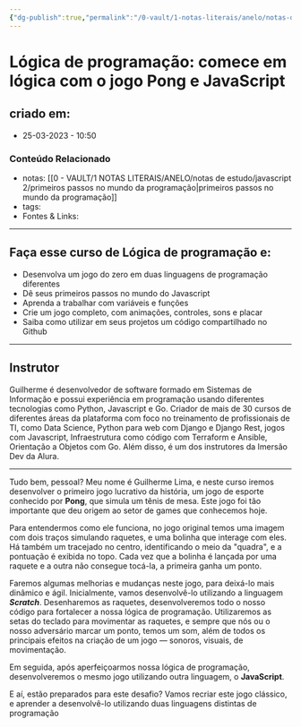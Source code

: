 ```yaml
---
{"dg-publish":true,"permalink":"/0-vault/1-notas-literais/anelo/notas-de-estudo/javascript-2/logica-de-programacao-guilherme-lima/","dgHomeLink":true,"dgShowLocalGraph":true,"dgShowFileTree":true,"dgEnableSearch":true}
---
```


# **Lógica de programação: comece em lógica com o jogo Pong e JavaScript**

## criado em: 
-  25-03-2023 - 10:50

### Conteúdo Relacionado
- notas: [[0 - VAULT/1 NOTAS LITERAIS/ANELO/notas de estudo/javascript 2/primeiros passos no mundo da programação\|primeiros passos no mundo da programação]]
- tags: 
- Fontes & Links: 

---

## Faça esse curso de Lógica de programação e:

-   Desenvolva um jogo do zero em duas linguagens de programação diferentes
-   Dê seus primeiros passos no mundo do Javascript
-   Aprenda a trabalhar com variáveis e funções
-   Crie um jogo completo, com animações, controles, sons e placar
-   Saiba como utilizar em seus projetos um código compartilhado no Github

---

## Instrutor

Guilherme é desenvolvedor de software formado em Sistemas de Informação e possui experiência em programação usando diferentes tecnologias como Python, Javascript e Go. Criador de mais de 30 cursos de diferentes áreas da plataforma com foco no treinamento de profissionais de TI, como Data Science, Python para web com Django e Django Rest, jogos com Javascript, Infraestrutura como código com Terraform e Ansible, Orientação a Objetos com Go. Além disso, é um dos instrutores da Imersão Dev da Alura.

---

Tudo bem, pessoal? Meu nome é Guilherme Lima, e neste curso iremos desenvolver o primeiro jogo lucrativo da história, um jogo de esporte conhecido por **Pong**, que simula um tênis de mesa. Este jogo foi tão importante que deu origem ao setor de games que conhecemos hoje.

Para entendermos como ele funciona, no jogo original temos uma imagem com dois traços simulando raquetes, e uma bolinha que interage com eles. Há também um tracejado no centro, identificando o meio da "quadra", e a pontuação é exibida no topo. Cada vez que a bolinha é lançada por uma raquete e a outra não consegue tocá-la, a primeira ganha um ponto.

Faremos algumas melhorias e mudanças neste jogo, para deixá-lo mais dinâmico e ágil. Inicialmente, vamos desenvolvê-lo utilizando a linguagem **_Scratch_**. Desenharemos as raquetes, desenvolveremos todo o nosso código para fortalecer a nossa lógica de programação. Utilizaremos as setas do teclado para movimentar as raquetes, e sempre que nós ou o nosso adversário marcar um ponto, temos um som, além de todos os principais efeitos na criação de um jogo — sonoros, visuais, de movimentação.

Em seguida, após aperfeiçoarmos nossa lógica de programação, desenvolveremos o mesmo jogo utilizando outra linguagem, o **JavaScript**.

E aí, estão preparados para este desafio? Vamos recriar este jogo clássico, e aprender a desenvolvê-lo utilizando duas linguagens distintas de programação

